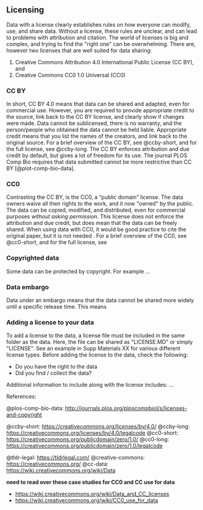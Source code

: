 ## Licensing

Data with a license clearly establishes rules on how everyone can modify, use, and share data. Without a license, these rules are unclear, and can lead to problems with attribution and citation. The world of licenses is big and complex, and trying to find the "right one" can be overwhelming. There are, however two licenses that are well suited for data sharing:

1. Creative Commons Attribution 4.0 International Public License (CC BY), and
2. Creative Commons CC0 1.0 Universal (CC0)

### CC BY

In short, CC BY 4.0 means that data can be shared and adapted, even for commercial use. However, you are required to provide appropriate credit to the source, link back to the CC BY license, and clearly show if changes were made. Data cannot be sublicensed, there is no warranty, and the person/people who obtained the data cannot be held liable. Appropriate credit means that you list the names of the creators, and link back to the original source. For a brief overview of the CC BY, see @ccby-short, and for the full license, see @ccby-long. The CC BY enforces attribution and due credit by default, but gives a lot of freedom for its use. The journal PLOS Comp Bio requires that data submitted cannot be more restrictive than CC BY [@plot-comp-bio-data].

### CC0

Contrasting the CC BY, is the CC0, a “public domain” license. The data owners waive all their rights to the work, and it now "owned" by the public. The data can be copied, modified, and distributed, even for commercial purposes _without asking permission_. This license does not enforce the attribution and due credit, but does mean that the data can be freely shared. When using data with CC0, it would be good practice to cite the original paper, but it is not needed . For a brief overview of the CC0, see @cc0-short, and for the full license, see

### Copyrighted data

Some data can be protected by copyright. For example ...

### Data embargo

Data under an embargo means that the data cannot be shared more widely until a specific release time. This means

### Adding a license to your data

To add a license to the data, a license file must be included in the same folder as the data. Here, the file can be shared as "LICENSE.MD" or simply "LICENSE". See an example in Supp Materials XX for various different license types. Before adding the license to the data, check the following:

- Do you have the right to the data
- Did you find / collect the data?

Additional information to include along with the license includes: ...


References:

@plos-comp-bio-data: http://journals.plos.org/ploscompbiol/s/licenses-and-copyright

@ccby-short: https://creativecommons.org/licenses/by/4.0/
@ccby-long: https://creativecommons.org/licenses/by/4.0/legalcode
@cc0-short: https://creativecommons.org/publicdomain/zero/1.0/
@cc0-long: https://creativecommons.org/publicdomain/zero/1.0/legalcode

@tldr-legal: https://tldrlegal.com/
@creative-commons: https://creativecommons.org/
@cc-data: https://wiki.creativecommons.org/wiki/Data

**need to read over these case studies for CC0 and CC use for data**

- https://wiki.creativecommons.org/wiki/Data_and_CC_licenses
- https://wiki.creativecommons.org/wiki/CC0_use_for_data
